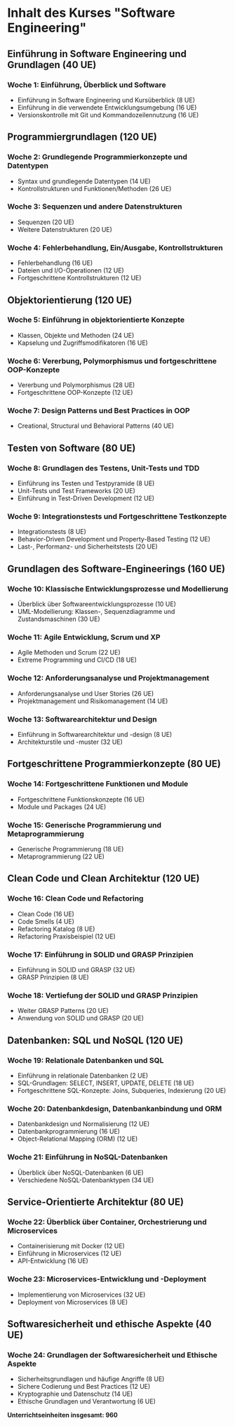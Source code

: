 # Inhalt des Kurses "Software Engineering"

## Einführung in Software Engineering und Grundlagen (40 UE)

### Woche 1: Einführung, Überblick und Software

- Einführung in Software Engineering und Kursüberblick (8 UE)
- Einführung in die verwendete Entwicklungsumgebung (16 UE)
- Versionskontrolle mit Git und Kommandozeilennutzung (16 UE)

## Programmiergrundlagen (120 UE)

### Woche 2: Grundlegende Programmierkonzepte und Datentypen

- Syntax und grundlegende Datentypen (14 UE)
- Kontrollstrukturen und Funktionen/Methoden (26 UE)

### Woche 3: Sequenzen und andere Datenstrukturen

- Sequenzen (20 UE)
- Weitere Datenstrukturen (20 UE)

### Woche 4: Fehlerbehandlung, Ein/Ausgabe, Kontrollstrukturen

- Fehlerbehandlung (16 UE)
- Dateien und I/O-Operationen (12 UE)
- Fortgeschrittene Kontrollstrukturen (12 UE)

## Objektorientierung (120 UE)

### Woche 5: Einführung in objektorientierte Konzepte

- Klassen, Objekte und Methoden (24 UE)
- Kapselung und Zugriffsmodifikatoren (16 UE)

### Woche 6: Vererbung, Polymorphismus und fortgeschrittene OOP-Konzepte

- Vererbung und Polymorphismus (28 UE)
- Fortgeschrittene OOP-Konzepte (12 UE)

### Woche 7: Design Patterns und Best Practices in OOP

- Creational, Structural und Behavioral Patterns (40 UE)

## Testen von Software (80 UE)

### Woche 8: Grundlagen des Testens, Unit-Tests und TDD

- Einführung ins Testen und Testpyramide (8 UE)
- Unit-Tests und Test Frameworks (20 UE)
- Einführung in Test-Driven Development (12 UE)

### Woche 9: Integrationstests und Fortgeschrittene Testkonzepte

- Integrationstests (8 UE)
- Behavior-Driven Development und Property-Based Testing (12 UE)
- Last-, Performanz- und Sicherheitstests (20 UE)

## Grundlagen des Software-Engineerings (160 UE)

### Woche 10: Klassische Entwicklungsprozesse und Modellierung

- Überblick über Softwareentwicklungsprozesse (10 UE)
- UML-Modellierung: Klassen-, Sequenzdiagramme und Zustandsmaschinen (30 UE)

### Woche 11: Agile Entwicklung, Scrum und XP

- Agile Methoden und Scrum (22 UE)
- Extreme Programming und CI/CD (18 UE)

### Woche 12: Anforderungsanalyse und Projektmanagement

- Anforderungsanalyse und User Stories (26 UE)
- Projektmanagement und Risikomanagement (14 UE)

### Woche 13: Softwarearchitektur und Design

- Einführung in Softwarearchitektur und -design (8 UE)
- Architekturstile und -muster (32 UE)

## Fortgeschrittene Programmierkonzepte (80 UE)

### Woche 14: Fortgeschrittene Funktionen und Module

- Fortgeschrittene Funktionskonzepte (16 UE)
- Module und Packages (24 UE)

### Woche 15: Generische Programmierung und Metaprogrammierung

- Generische Programmierung (18 UE)
- Metaprogrammierung (22 UE)

## Clean Code und Clean Architektur (120 UE)

### Woche 16: Clean Code und Refactoring

- Clean Code (16 UE)
- Code Smells (4 UE)
- Refactoring Katalog (8 UE)
- Refactoring Praxisbeispiel (12 UE)

### Woche 17: Einführung in SOLID und GRASP Prinzipien

- Einführung in SOLID und GRASP (32 UE)
- GRASP Prinzipien (8 UE)

### Woche 18: Vertiefung der SOLID und GRASP Prinzipien

- Weiter GRASP Patterns (20 UE)
- Anwendung von SOLID und GRASP (20 UE)

## Datenbanken: SQL und NoSQL (120 UE)

### Woche 19: Relationale Datenbanken und SQL

- Einführung in relationale Datenbanken (2 UE)
- SQL-Grundlagen: SELECT, INSERT, UPDATE, DELETE (18 UE)
- Fortgeschrittene SQL-Konzepte: Joins, Subqueries, Indexierung (20 UE)

### Woche 20: Datenbankdesign, Datenbankanbindung und ORM

- Datenbankdesign und Normalisierung (12 UE)
- Datenbankprogrammierung (16 UE)
- Object-Relational Mapping (ORM) (12 UE)

### Woche 21: Einführung in NoSQL-Datenbanken

- Überblick über NoSQL-Datenbanken (6 UE)
- Verschiedene NoSQL-Datenbanktypen (34 UE)

## Service-Orientierte Architektur (80 UE)

### Woche 22: Überblick über Container, Orchestrierung und Microservices

- Containerisierung mit Docker (12 UE)
- Einführung in Microservices (12 UE)
- API-Entwicklung (16 UE)

### Woche 23: Microservices-Entwicklung und -Deployment

- Implementierung von Microservices (32 UE)
- Deployment von Microservices (8 UE)

## Softwaresicherheit und ethische Aspekte (40 UE)

### Woche 24: Grundlagen der Softwaresicherheit und Ethische Aspekte

- Sicherheitsgrundlagen und häufige Angriffe (8 UE)
- Sichere Codierung und Best Practices (12 UE)
- Kryptographie und Datenschutz (14 UE)
- Ethische Grundlagen und Verantwortung (6 UE)

**Unterrichtseinheiten insgesamt: 960**